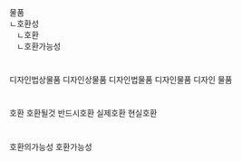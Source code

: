<link rel="stylesheet" href="../../.res/darkmode.css">  


물품  
ㄴ<span class="r">호환성</span>  
ㅤㄴ<span class="t">호환</span>  
ㅤㄴ<span class="r">호환가능성</span>  



#
디자인법상물품
디자인상물품
디자인법물품
디자인물품
디자인
물품
#
호환
호환될것
반드시호환
실제호환
현실호환
#
호환의가능성
호환가능성


